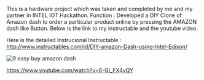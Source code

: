 This is a hardware project which was taken and completed by me and my partner in INTEL IOT Hackathon.
Function : Developed a DIY Clone of Amazon dash to order a particular product online by pressing the AMAZON dash like Button.
Below is the link to my instructable and the youtube video.

Here is the detailed Instrucional Instructable : http://www.instructables.com/id/DIY-amazon-Dash-using-Intel-Edison/


![9 easy buy amazon dash](https://cloud.githubusercontent.com/assets/14818804/21538860/48e2e940-cdc7-11e6-9f7f-b6e7ce089c07.jpg)






https://www.youtube.com/watch?v=6-GI_FX4vQY
